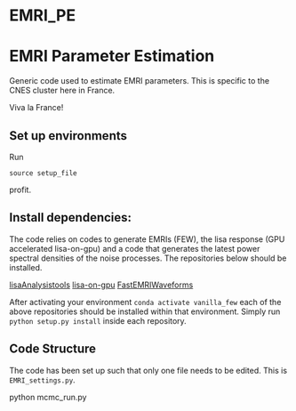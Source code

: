 # EMRI_PE
# EMRI Parameter Estimation

Generic code used to estimate EMRI parameters. This is specific to the CNES cluster here in France. 

Viva la France! 

## Set up environments

Run 
```
source setup_file 
```

profit.

## Install dependencies:

The code relies on codes to generate EMRIs (FEW), the lisa response (GPU accelerated lisa-on-gpu) and a code that generates the latest power spectral densities of the noise processes. The repositories below should be installed. 

[lisaAnalysistools](https://github.com/mikekatz04/LISAanalysistools.git)
[lisa-on-gpu](https://github.com/mikekatz04/lisa-on-gpu.git)
[FastEMRIWaveforms](https://github.com/BlackHolePerturbationToolkit/FastEMRIWaveforms.git)

After activating your environment `conda activate vanilla_few` each of the above repositories should be installed within that environment. Simply run `python setup.py install` inside each repository.

## Code Structure

The code has been set up such that only one file needs to be edited. This is `EMRI_settings.py`. 


python mcmc_run.py

